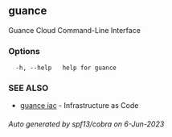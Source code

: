 ## guance

Guance Cloud Command-Line Interface

### Options

```
  -h, --help   help for guance
```

### SEE ALSO

- [guance iac](guance_iac.md) - Infrastructure as Code

###### Auto generated by spf13/cobra on 6-Jun-2023
